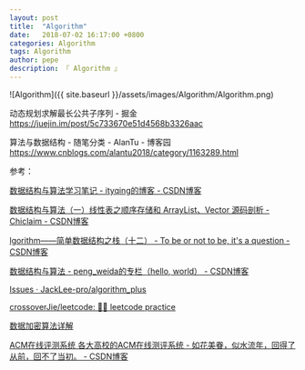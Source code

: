 ```yaml
---
layout: post
title:  "Algorithm"
date:   2018-07-02 16:17:00 +0800
categories: Algorithm
tags: Algorithm
author: pepe
description: 『 Algorithm 』
---
```


![Algorithm]({{ site.baseurl }}/assets/images/Algorithm/Algorithm.png)


动态规划求解最长公共子序列 - 掘金
https://juejin.im/post/5c733670e51d4568b3326aac

算法与数据结构 - 随笔分类 - AlanTu - 博客园
https://www.cnblogs.com/alantu2018/category/1163289.html


参考：

[数据结构与算法学习笔记 - ityqing的博客 - CSDN博客](https://blog.csdn.net/ityqing/article/details/82838524)

[数据结构与算法（一）线性表之顺序存储和 ArrayList、Vector 源码剖析 - Chiclaim - CSDN博客](https://blog.csdn.net/johnny901114/article/details/80158343)

[lgorithm——简单数据结构之栈（十二） - To be or not to be, it's a question - CSDN博客](https://blog.csdn.net/csdn_of_coder/article/details/80274647)

[数据结构与算法 - peng_weida的专栏（hello, world） - CSDN博客](https://blog.csdn.net/peng_weida/article/category/1167316)

[Issues · JackLee-pro/algorithm_plus](https://github.com/JackLee-pro/algorithm_plus/issues?page=2&q=is%3Aissue+is%3Aopen)

[crossoverJie/leetcode: 🕵️‍♂️ leetcode practice](https://github.com/crossoverJie/leetcode)

[数据加密算法详解](https://mp.weixin.qq.com/s/-Jb-_PpbEN5HYpueUqtxzA)

[ACM在线评测系统 各大高校的ACM在线测评系统 - 如花美眷，似水流年，回得了从前，回不了当初。 - CSDN博客](https://blog.csdn.net/qq_40629792/article/details/85142809)
